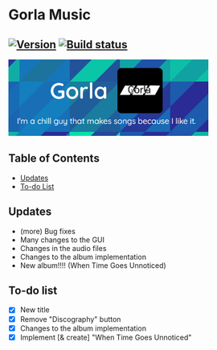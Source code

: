# Gorla Music

## [![Version](https://img.shields.io/badge/version-3.0.0-blue)](https://lipe993.github.io) [![Build status](https://ci.appveyor.com/api/projects/status/ns89g468109xkpcw?svg=true)](https://ci.appveyor.com/project/lipe993/lipe993-github-io)

[![My logo](./readme.image.png)](https://lipe993.github.com)

## Table of Contents

- [Updates](#updates)
- [To-do List](#to-do-list)

## Updates

- (more) Bug fixes
- Many changes to the GUI
- Changes in the audio files
- Changes to the album implementation
- New album!!!! (When Time Goes Unnoticed)

## To-do list

- [x] New title
- [x] Remove "Discography" button
- [x] Changes to the album implementation
- [x] Implement \[& create\] "When Time Goes Unnoticed"
